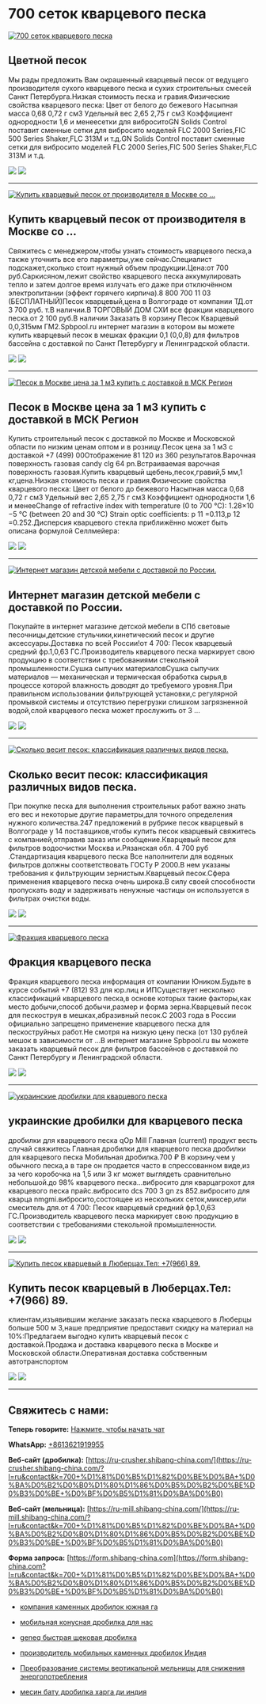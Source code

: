 # 700 сеток кварцевого песка

<a href="https://swt.shibang-china.com/?l=ru&img&k=700+%D1%81%D0%B5%D1%82%D0%BE%D0%BA+%D0%BA%D0%B2%D0%B0%D1%80%D1%86%D0%B5%D0%B2%D0%BE%D0%B3%D0%BE+%D0%BF%D0%B5%D1%81%D0%BA%D0%B0" target="_blank">![700 сеток кварцевого песка](http://static.shibang-china.com/all-800x300/348.jpg)</a>

## Цветной песок
Мы рады предложить Вам окрашенный кварцевый песок от ведущего производителя сухого кварцевого песка и сухих строительных смесей Санкт Петербурга.Низкая стоимость песка и гравия.Физические свойства кварцевого песка: Цвет от белого до бежевого Насыпная масса 0,68 0,72 г см3 Удельный вес 2,65 2,75 г см3 Коэффициент однородности 1,6 и менеесетки для виброситоGN Solids Control поставит сменные сетки для вибросито моделей FLC 2000 Series,FlC 500 Series Shaker,FLC 313M и т.д.GN Solids Control поставит сменные сетки для вибросито моделей FLC 2000 Series,FlC 500 Series Shaker,FLC 313M и т.д.


<a href="https://whatsapp.shibangsoft.com/WhatsApp.php" target="_blank" title="WhatsApp">![](http://static.shibang-china.com/icon/whatsapp.png)</a> <a href="https://swt.shibang-china.com/?l=ru&icon&k=700+%D1%81%D0%B5%D1%82%D0%BE%D0%BA+%D0%BA%D0%B2%D0%B0%D1%80%D1%86%D0%B5%D0%B2%D0%BE%D0%B3%D0%BE+%D0%BF%D0%B5%D1%81%D0%BA%D0%B0" target="_blank">![](http://static.shibang-china.com/icon/chat-ru.png)</a>

---

<a href="https://swt.shibang-china.com/?l=ru&img&k=700+%D1%81%D0%B5%D1%82%D0%BE%D0%BA+%D0%BA%D0%B2%D0%B0%D1%80%D1%86%D0%B5%D0%B2%D0%BE%D0%B3%D0%BE+%D0%BF%D0%B5%D1%81%D0%BA%D0%B0" target="_blank">![Купить кварцевый песок от производителя в Москве со …](http://static.shibang-china.com/all-800x300/371.jpg)</a>

## Купить кварцевый песок от производителя в Москве со …
Свяжитесь с менеджером,чтобы узнать стоимость кварцевого песка,а также уточнить все его параметры,уже сейчас.Специалист подскажет,сколько стоит нужный объем продукции.Цена:от 700 руб.Саркисяном,лежит свойство кварцевого песка аккумулировать тепло и затем долгое время излучать его даже при отключённом электропитании (эффект горячего кирпича).8 800 700 11 03 (БЕСПЛАТНЫЙ)Песок кварцевый,цена в Волгограде от компании ТД.от 3 700 руб. т.В наличии.В ТОРГОВЫЙ ДОМ СХИ все фракции кварцевого песка.от 2 100 руб.В наличии Заказать В корзину Песок Кварцевый 0,0,315мм ГМ2.Spbpool.ru интернет магазин в котором вы можете купить кварцевый песок в мешках фракции 0,1 (0,0,8) для фильтров бассейна с доставкой по Санкт Петербургу и Ленинградской области.


<a href="https://whatsapp.shibangsoft.com/WhatsApp.php" target="_blank" title="WhatsApp">![](http://static.shibang-china.com/icon/whatsapp.png)</a> <a href="https://swt.shibang-china.com/?l=ru&icon&k=700+%D1%81%D0%B5%D1%82%D0%BE%D0%BA+%D0%BA%D0%B2%D0%B0%D1%80%D1%86%D0%B5%D0%B2%D0%BE%D0%B3%D0%BE+%D0%BF%D0%B5%D1%81%D0%BA%D0%B0" target="_blank">![](http://static.shibang-china.com/icon/chat-ru.png)</a>

---

<a href="https://swt.shibang-china.com/?l=ru&img&k=700+%D1%81%D0%B5%D1%82%D0%BE%D0%BA+%D0%BA%D0%B2%D0%B0%D1%80%D1%86%D0%B5%D0%B2%D0%BE%D0%B3%D0%BE+%D0%BF%D0%B5%D1%81%D0%BA%D0%B0" target="_blank">![Песок в Москве цена за 1 м3 купить с доставкой в МСК Регион](http://static.shibang-china.com/all-800x300/1087.jpg)</a>

## Песок в Москве цена за 1 м3 купить с доставкой в МСК Регион
Купить строительный песок с доставкой по Москве и Московской области по низким ценам оптом и в розницу.Песок цена за 1 м3 с доставкой +7 (499) 00Отображение 81 120 из 360 результатов.Варочная поверхность газовая candy clg 64 pn.Встраиваемая варочная поверхность газовая.Купить кварцевый щебень,песок,гравий,5 мм,1 кг,цена.Низкая стоимость песка и гравия.Физические свойства кварцевого песка: Цвет от белого до бежевого Насыпная масса 0,68 0,72 г см3 Удельный вес 2,65 2,75 г см3 Коэффициент однородности 1,6 и менееChange of refractive index with temperature (0 to 700 &#176;C): 1.28&#215;10 −5 &#176;C (between 20 and 30 &#176;C) Strain optic coefficients: p 11 =0.113,p 12 =0.252.Дисперсия кварцевого стекла приближённо может быть описана формулой Селлмейера:


<a href="https://whatsapp.shibangsoft.com/WhatsApp.php" target="_blank" title="WhatsApp">![](http://static.shibang-china.com/icon/whatsapp.png)</a> <a href="https://swt.shibang-china.com/?l=ru&icon&k=700+%D1%81%D0%B5%D1%82%D0%BE%D0%BA+%D0%BA%D0%B2%D0%B0%D1%80%D1%86%D0%B5%D0%B2%D0%BE%D0%B3%D0%BE+%D0%BF%D0%B5%D1%81%D0%BA%D0%B0" target="_blank">![](http://static.shibang-china.com/icon/chat-ru.png)</a>

---

<a href="https://swt.shibang-china.com/?l=ru&img&k=700+%D1%81%D0%B5%D1%82%D0%BE%D0%BA+%D0%BA%D0%B2%D0%B0%D1%80%D1%86%D0%B5%D0%B2%D0%BE%D0%B3%D0%BE+%D0%BF%D0%B5%D1%81%D0%BA%D0%B0" target="_blank">![Интернет магазин детской мебели с доставкой по России.](http://static.shibang-china.com/all-800x300/1387.jpg)</a>

## Интернет магазин детской мебели с доставкой по России.
Покупайте в интернет магазине детской мебели в СПб световые песочницы,детские стульчики,кинетический песок и другие аксессуары.Доставка по всей России!от 4 700: Песок кварцевый средний фр.1,0,63 ГС.Производитель кварцевого песка маркирует свою продукцию в соответствии с требованиями стекольной промышленности.Сушка сыпучих материаловСушка сыпучих материалов — механическая и термическая обработка сырья,в процессе которой влажность доводят до требуемого уровня.При правильном использовании фильтрующей установки,с регулярной промывкой системы и отсутствию перегрузки слишком загрязненной водой,слой кварцевого песка может прослужить от 3 …


<a href="https://whatsapp.shibangsoft.com/WhatsApp.php" target="_blank" title="WhatsApp">![](http://static.shibang-china.com/icon/whatsapp.png)</a> <a href="https://swt.shibang-china.com/?l=ru&icon&k=700+%D1%81%D0%B5%D1%82%D0%BE%D0%BA+%D0%BA%D0%B2%D0%B0%D1%80%D1%86%D0%B5%D0%B2%D0%BE%D0%B3%D0%BE+%D0%BF%D0%B5%D1%81%D0%BA%D0%B0" target="_blank">![](http://static.shibang-china.com/icon/chat-ru.png)</a>

---

<a href="https://swt.shibang-china.com/?l=ru&img&k=700+%D1%81%D0%B5%D1%82%D0%BE%D0%BA+%D0%BA%D0%B2%D0%B0%D1%80%D1%86%D0%B5%D0%B2%D0%BE%D0%B3%D0%BE+%D0%BF%D0%B5%D1%81%D0%BA%D0%B0" target="_blank">![Сколько весит песок: классификация различных видов песка.](http://static.shibang-china.com/all-800x300/396.jpg)</a>

## Сколько весит песок: классификация различных видов песка.
При покупке песка для выполнения строительных работ важно знать его вес и некоторые другие параметры,для точного определения нужного количества.247 предложений в рубрике песок кварцевый в Волгограде у 14 поставщиков,чтобы купить песок кварцевый свяжитесь с компанией,отправив заказ или сообщение.Кварцевый песок для фильтров водоочистки Москва и.Рязанская обл. 4 700 руб .Стандартизация кварцевого песка Все наполнители для водяных фильтров должны соответствовать ГОСТу Р 2000.В нем указаны требования к фильтрующим зернистым.Кварцевый песок.Сфера применения кварцевого песка очень широка.В силу своей способности пропускать воду и задерживать ненужные частицы он используется в фильтрах очистки воды.


<a href="https://whatsapp.shibangsoft.com/WhatsApp.php" target="_blank" title="WhatsApp">![](http://static.shibang-china.com/icon/whatsapp.png)</a> <a href="https://swt.shibang-china.com/?l=ru&icon&k=700+%D1%81%D0%B5%D1%82%D0%BE%D0%BA+%D0%BA%D0%B2%D0%B0%D1%80%D1%86%D0%B5%D0%B2%D0%BE%D0%B3%D0%BE+%D0%BF%D0%B5%D1%81%D0%BA%D0%B0" target="_blank">![](http://static.shibang-china.com/icon/chat-ru.png)</a>

---

<a href="https://swt.shibang-china.com/?l=ru&img&k=700+%D1%81%D0%B5%D1%82%D0%BE%D0%BA+%D0%BA%D0%B2%D0%B0%D1%80%D1%86%D0%B5%D0%B2%D0%BE%D0%B3%D0%BE+%D0%BF%D0%B5%D1%81%D0%BA%D0%B0" target="_blank">![Фракция кварцевого песка](http://static.shibang-china.com/all-800x300/1441.jpg)</a>

## Фракция кварцевого песка
Фракция кварцевого песка информация от компании Юником.Будьте в курсе событий +7 (812) 93 для юр.лиц и ИПСуществует несколько классификаций кварцевого песка,в основе которых такие факторы,как место добычи,способ добычи,размер и форма зерна.Кварцевый песок для пескоструя в мешках,абразивный песок.С 2003 года в России официально запрещено применение кварцевого песка для пескоструйных работ.Не смотря на низкую цену песка (от 130 рублей мешок в зависимости от …В интернет магазине Spbpool.ru вы можете заказать кварцевый песок для фильтров бассейнов с доставкой по Санкт Петербургу и Ленинградской области.


<a href="https://whatsapp.shibangsoft.com/WhatsApp.php" target="_blank" title="WhatsApp">![](http://static.shibang-china.com/icon/whatsapp.png)</a> <a href="https://swt.shibang-china.com/?l=ru&icon&k=700+%D1%81%D0%B5%D1%82%D0%BE%D0%BA+%D0%BA%D0%B2%D0%B0%D1%80%D1%86%D0%B5%D0%B2%D0%BE%D0%B3%D0%BE+%D0%BF%D0%B5%D1%81%D0%BA%D0%B0" target="_blank">![](http://static.shibang-china.com/icon/chat-ru.png)</a>

---

<a href="https://swt.shibang-china.com/?l=ru&img&k=700+%D1%81%D0%B5%D1%82%D0%BE%D0%BA+%D0%BA%D0%B2%D0%B0%D1%80%D1%86%D0%B5%D0%B2%D0%BE%D0%B3%D0%BE+%D0%BF%D0%B5%D1%81%D0%BA%D0%B0" target="_blank">![украинские дробилки для кварцевого песка](http://static.shibang-china.com/all-800x300/406.jpg)</a>

## украинские дробилки для кварцевого песка
дробилки для кварцевого песка qOp Mill Главная (current) продукт весть случай свяжитесь Главная дробилки для кварцевого песка дробилки для кварцевого песка Мобильная дробилка.700 ₽ В корзину.чем у обычного песка,а в таре он продается часто в спрессованном виде,из за чего коробочка на 1,5 или 3 кг может выглядеть сравнительно небольшой.до 98% кварцевого песка…вибросито для кварцагрохот для кварцевого песка прайс.вибросито dcs 700 3 gn zs 852.вибросито для кварца nmgmi.вибросито,состоящее из нескольких сеток,миксер,или смеситель для.от 4 700: Песок кварцевый средний фр.1,0,63 ГС.Производитель кварцевого песка маркирует свою продукцию в соответствии с требованиями стекольной промышленности.


<a href="https://whatsapp.shibangsoft.com/WhatsApp.php" target="_blank" title="WhatsApp">![](http://static.shibang-china.com/icon/whatsapp.png)</a> <a href="https://swt.shibang-china.com/?l=ru&icon&k=700+%D1%81%D0%B5%D1%82%D0%BE%D0%BA+%D0%BA%D0%B2%D0%B0%D1%80%D1%86%D0%B5%D0%B2%D0%BE%D0%B3%D0%BE+%D0%BF%D0%B5%D1%81%D0%BA%D0%B0" target="_blank">![](http://static.shibang-china.com/icon/chat-ru.png)</a>

---

<a href="https://swt.shibang-china.com/?l=ru&img&k=700+%D1%81%D0%B5%D1%82%D0%BE%D0%BA+%D0%BA%D0%B2%D0%B0%D1%80%D1%86%D0%B5%D0%B2%D0%BE%D0%B3%D0%BE+%D0%BF%D0%B5%D1%81%D0%BA%D0%B0" target="_blank">![Купить песок кварцевый в Люберцах.Тел: +7(966) 89.](http://static.shibang-china.com/all-800x300/1261.jpg)</a>

## Купить песок кварцевый в Люберцах.Тел: +7(966) 89.
клиентам,изъявившим желание заказать песка кварцевого в Люберцы больше 500 м 3,наше предприятие предоставит скидку на материал на 10%:Предлагаем выгодно купить кварцевый песок с доставкой.Продажа и доставка кварцевого песка в Москве и Московской области.Оперативная доставка собственным автотранспортом

<a href="https://whatsapp.shibangsoft.com/WhatsApp.php" target="_blank" title="WhatsApp">![](http://static.shibang-china.com/icon/whatsapp.png)</a> <a href="https://swt.shibang-china.com/?l=ru&icon&k=700+%D1%81%D0%B5%D1%82%D0%BE%D0%BA+%D0%BA%D0%B2%D0%B0%D1%80%D1%86%D0%B5%D0%B2%D0%BE%D0%B3%D0%BE+%D0%BF%D0%B5%D1%81%D0%BA%D0%B0" target="_blank">![](http://static.shibang-china.com/icon/chat-ru.png)</a>

---
## Свяжитесь с нами:

**Теперь говорите:** [Нажмите, чтобы начать чат](https://swt.shibang-china.com?l=ru&contact&k=700+%D1%81%D0%B5%D1%82%D0%BE%D0%BA+%D0%BA%D0%B2%D0%B0%D1%80%D1%86%D0%B5%D0%B2%D0%BE%D0%B3%D0%BE+%D0%BF%D0%B5%D1%81%D0%BA%D0%B0)

**WhatsApp:**  [+8613621919955](https://whatsapp.shibangsoft.com/WhatsApp.php)

**Веб-сайт (дробилка):** [https://ru-crusher.shibang-china.com/](https://ru-crusher.shibang-china.com/?l=ru&contact&k=700+%D1%81%D0%B5%D1%82%D0%BE%D0%BA+%D0%BA%D0%B2%D0%B0%D1%80%D1%86%D0%B5%D0%B2%D0%BE%D0%B3%D0%BE+%D0%BF%D0%B5%D1%81%D0%BA%D0%B0)

**Веб-сайт (мельница):** [https://ru-mill.shibang-china.com/](https://ru-mill.shibang-china.com/?l=ru&contact&k=700+%D1%81%D0%B5%D1%82%D0%BE%D0%BA+%D0%BA%D0%B2%D0%B0%D1%80%D1%86%D0%B5%D0%B2%D0%BE%D0%B3%D0%BE+%D0%BF%D0%B5%D1%81%D0%BA%D0%B0)

**Форма запроса:** [https://form.shibang-china.com](https://form.shibang-china.com?l=ru&contact&k=700+%D1%81%D0%B5%D1%82%D0%BE%D0%BA+%D0%BA%D0%B2%D0%B0%D1%80%D1%86%D0%B5%D0%B2%D0%BE%D0%B3%D0%BE+%D0%BF%D0%B5%D1%81%D0%BA%D0%B0)

* [компания каменных дробилок южная га](../121/%D0%BA%D0%BE%D0%BC%D0%BF%D0%B0%D0%BD%D0%B8%D1%8F%20%D0%BA%D0%B0%D0%BC%D0%B5%D0%BD%D0%BD%D1%8B%D1%85%20%D0%B4%D1%80%D0%BE%D0%B1%D0%B8%D0%BB%D0%BE%D0%BA%20%D1%8E%D0%B6%D0%BD%D0%B0%D1%8F%20%D0%B3%D0%B0.md)

* [мобильная конусная дробилка для нас](../124/%D0%BC%D0%BE%D0%B1%D0%B8%D0%BB%D1%8C%D0%BD%D0%B0%D1%8F%20%D0%BA%D0%BE%D0%BD%D1%83%D1%81%D0%BD%D0%B0%D1%8F%20%D0%B4%D1%80%D0%BE%D0%B1%D0%B8%D0%BB%D0%BA%D0%B0%20%D0%B4%D0%BB%D1%8F%20%D0%BD%D0%B0%D1%81.md)

* [geneq быстрая щековая дробилка](../123/geneq%20%D0%B1%D1%8B%D1%81%D1%82%D1%80%D0%B0%D1%8F%20%D1%89%D0%B5%D0%BA%D0%BE%D0%B2%D0%B0%D1%8F%20%D0%B4%D1%80%D0%BE%D0%B1%D0%B8%D0%BB%D0%BA%D0%B0.md)

* [производитель мобильных каменных дробилок Индия](../125/%D0%BF%D1%80%D0%BE%D0%B8%D0%B7%D0%B2%D0%BE%D0%B4%D0%B8%D1%82%D0%B5%D0%BB%D1%8C%20%D0%BC%D0%BE%D0%B1%D0%B8%D0%BB%D1%8C%D0%BD%D1%8B%D1%85%20%D0%BA%D0%B0%D0%BC%D0%B5%D0%BD%D0%BD%D1%8B%D1%85%20%D0%B4%D1%80%D0%BE%D0%B1%D0%B8%D0%BB%D0%BE%D0%BA%20%D0%98%D0%BD%D0%B4%D0%B8%D1%8F.md)

* [Преобразование системы вертикальной мельницы для снижения энергопотребления](../121/%D0%9F%D1%80%D0%B5%D0%BE%D0%B1%D1%80%D0%B0%D0%B7%D0%BE%D0%B2%D0%B0%D0%BD%D0%B8%D0%B5%20%D1%81%D0%B8%D1%81%D1%82%D0%B5%D0%BC%D1%8B%20%D0%B2%D0%B5%D1%80%D1%82%D0%B8%D0%BA%D0%B0%D0%BB%D1%8C%D0%BD%D0%BE%D0%B9%20%D0%BC%D0%B5%D0%BB%D1%8C%D0%BD%D0%B8%D1%86%D1%8B%20%D0%B4%D0%BB%D1%8F%20%D1%81%D0%BD%D0%B8%D0%B6%D0%B5%D0%BD%D0%B8%D1%8F%20%D1%8D%D0%BD%D0%B5%D1%80%D0%B3%D0%BE%D0%BF%D0%BE%D1%82%D1%80%D0%B5%D0%B1%D0%BB%D0%B5%D0%BD%D0%B8%D1%8F.md)

* [месин бату дробилка харга ди индия](../125/%D0%BC%D0%B5%D1%81%D0%B8%D0%BD%20%D0%B1%D0%B0%D1%82%D1%83%20%D0%B4%D1%80%D0%BE%D0%B1%D0%B8%D0%BB%D0%BA%D0%B0%20%D1%85%D0%B0%D1%80%D0%B3%D0%B0%20%D0%B4%D0%B8%20%D0%B8%D0%BD%D0%B4%D0%B8%D1%8F.md)